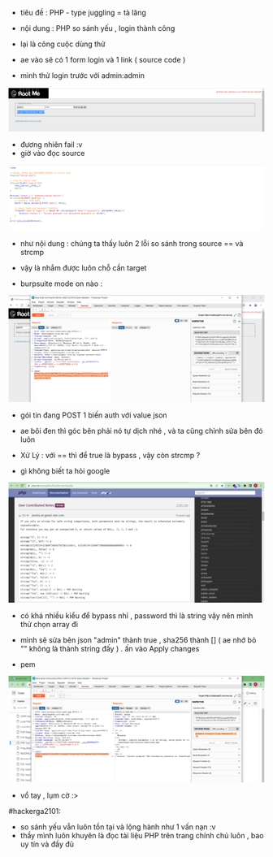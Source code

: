 - tiêu đề : PHP - type juggling = tà lăng 
- nội dung : PHP so sánh yếu , login thành công 

- lại là công cuộc dùng thử 
- ae vào sẽ có 1 form login và 1 link ( source code )
- mình thử login trước với admin:admin

![Alt text](<../image/25.1.png>)

- đương nhiên fail :v 
- giờ vào đọc source 

![Alt text](<../image/25.2.png>)

- như nội dung : chúng ta thấy luôn 2 lỗi so sánh trong source == và strcmp 
- vậy là nhắm được luôn chỗ cần target 

- burpsuite mode on nào : 

![Alt text](<../image/25.3.png>)

- gói tin đang POST 1 biến auth với value json 
- ae bôi đen thì góc bên phải nó tự dịch nhé , và ta cũng chỉnh sửa bên đó luôn 

- Xử Lý : với == thì để true là bypass , vậy còn strcmp ? 
- gì không biết ta hỏi google 

![Alt text](<../image/25.5.png>)
- có khá nhiều kiểu để bypass nhỉ , password thì là string vậy nên mình thử chọn array đi 

- mình sẽ sửa bên json "admin" thành true , sha256 thành [] ( ae nhớ bỏ "" không là thành string đấy ) . ấn vào Apply changes 
- pem 

![Alt text](<../image/25.4.png>)

- vổ tay , lụm cờ :> 

#hackerga2101:
- so sánh yếu vẫn luôn tồn tại và lộng hành như 1 vấn nạn :v 
- thầy mình luôn khuyên là đọc tài liệu PHP trên trang chính chủ luôn , bao uy tín và đầy đủ 